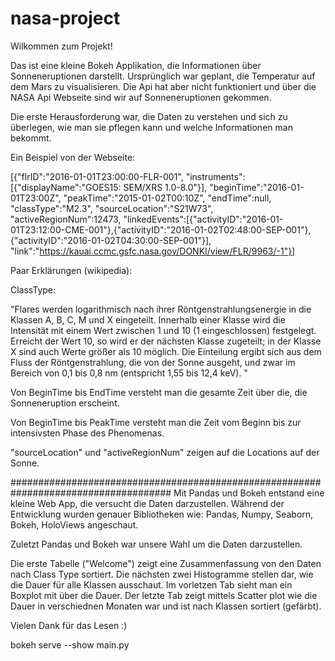 # nasa-project
Wilkommen zum Projekt!

Das ist eine kleine Bokeh Applikation, die Informationen über Sonneneruptionen darstellt.
Ursprünglich war geplant, die Temperatur auf dem Mars zu visualisieren.
Die Api hat aber nicht funktioniert und über die NASA Api Webseite 
sind wir auf Sonneneruptionen gekommen.

Die erste Herausforderung war, die Daten zu verstehen und sich zu überlegen, 
wie man sie pflegen kann und welche Informationen man bekommt.

Ein Beispiel von der Webseite:

[{"flrID":"2016-01-01T23:00:00-FLR-001",
"instruments":[{"displayName":"GOES15: SEM/XRS 1.0-8.0"}],
"beginTime":"2016-01-01T23:00Z",
"peakTime":"2015-01-02T00:10Z",
"endTime":null,
"classType":"M2.3",
"sourceLocation":"S21W73",
"activeRegionNum":12473,
"linkedEvents":[{"activityID":"2016-01-01T23:12:00-CME-001"},{"activityID":"2016-01-02T02:48:00-SEP-001"},{"activityID":"2016-01-02T04:30:00-SEP-001"}],
"link":"https://kauai.ccmc.gsfc.nasa.gov/DONKI/view/FLR/9963/-1"}]

Paar Erklärungen (wikipedia):

ClassType:

"Flares werden logarithmisch nach ihrer Röntgenstrahlungsenergie in die Klassen A, B, C, M und X eingeteilt. Innerhalb einer Klasse wird die Intensität mit einem Wert zwischen 1 und 10 (1 eingeschlossen) festgelegt. Erreicht der Wert 10, so wird er der nächsten Klasse zugeteilt; in der Klasse X sind auch Werte größer als 10 möglich. Die Einteilung ergibt sich aus dem Fluss der Röntgenstrahlung, die von der Sonne ausgeht, und zwar im Bereich von 0,1 bis 0,8 nm (entspricht 1,55 bis 12,4 keV).
"

Von BeginTime bis EndTime versteht man die gesamte Zeit über die, die Sonneneruption erscheint.

Von BeginTime bis PeakTime versteht man die Zeit vom Beginn bis zur intensivsten Phase des Phenomenas. 

"sourceLocation" und "activeRegionNum" zeigen auf die Locations auf der Sonne.

#####################################################################################
Mit Pandas und Bokeh entstand eine kleine Web App, die versucht die Daten darzustellen. 
Während der Entwicklung wurden genauer Bibliotheken wie: Pandas, Numpy, Seaborn, Bokeh, HoloViews angeschaut.

Zuletzt Pandas und Bokeh war unsere Wahl um die Daten darzustellen. 

Die erste Tabelle ("Welcome") zeigt eine Zusammenfassung von den Daten nach Class Type sortiert.
Die nächsten zwei Histogramme stellen dar, wie die Dauer für alle Klassen ausschaut.
Im vorletzen Tab sieht man ein Boxplot mit über die Dauer.
Der letzte Tab zeigt mittels Scatter plot wie die Dauer in verschiednen Monaten war und ist nach Klassen sortiert
(gefärbt).

Vielen Dank für das Lesen :)

bokeh serve --show main.py